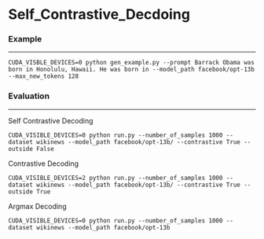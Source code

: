 # Self_Contrastive_Decdoing


### Example
---
```
CUDA_VISBLE_DEVICES=0 python gen_example.py --prompt Barrack Obama was born in Honolulu, Hawaii. He was born in --model_path facebook/opt-13b --max_new_tokens 128
```

### Evaluation
---
Self Contrastive Decoding
```
CUDA_VISIBLE_DEVICES=0 python run.py --number_of_samples 1000 --dataset wikinews --model_path facebook/opt-13b/ --contrastive True --outside False
```
Contrastive Decoding
```
CUDA_VISIBLE_DEVICES=2 python run.py --number_of_samples 1000 --dataset wikinews --model_path facebook/opt-13b/ --contrastive True --outside True
```
Argmax Decoding
```
CUDA_VISIBLE_DEVICES=0 python run.py --number_of_samples 1000 --dataset wikinews --model_path facebook/opt-13b
```

